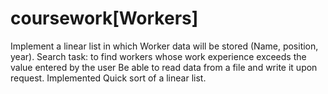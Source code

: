 # coursework[Workers]

Implement a linear list in which Worker data will be stored (Name, position, year).
Search task: to find workers whose work experience exceeds the value entered by the user
Be able to read data from a file and write it upon request.
Implemented Quick sort of a linear list.
